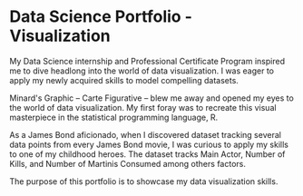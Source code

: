 # Data Science Portfolio - Visualization

My Data Science internship and Professional Certificate Program inspired me to dive headlong into the world of data visualization. I was eager to apply my newly acquired skills to model compelling datasets.

Minard's Graphic – Carte Figurative – blew me away and opened my eyes to the world of data visualization. My first foray was to recreate this visual masterpiece in the statistical programming language, R.

As a James Bond aficionado, when I discovered dataset tracking several data points from every James Bond movie, I was curious to apply my skills to one of my childhood heroes. The dataset tracks Main Actor, Number of Kills, and Number of Martinis Consumed among others factors.

The purpose of this portfolio is to showcase my data visualization skills.
